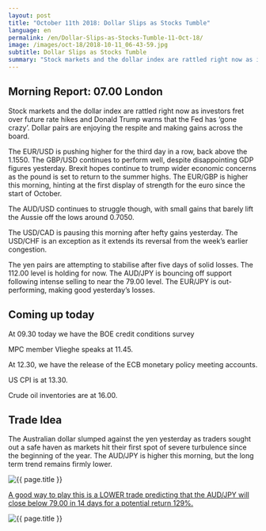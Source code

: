 ```yaml
---
layout: post
title: "October 11th 2018: Dollar Slips as Stocks Tumble"
language: en
permalink: /en/Dollar-Slips-as-Stocks-Tumble-11-Oct-18/
image: /images/oct-18/2018-10-11_06-43-59.jpg
subtitle: Dollar Slips as Stocks Tumble
summary: "Stock markets and the dollar index are rattled right now as investors fret over future rate hikes and Donald Trump warns that the Fed has gone crazy"
---
```

## Morning Report: 07.00 London

Stock markets and the dollar index are rattled right now as investors fret over future rate hikes and Donald Trump warns that the Fed has ‘gone crazy’. Dollar pairs are enjoying the respite and making gains across the board. 

The EUR/USD is pushing higher for the third day in a row, back above the 1.1550. The GBP/USD continues to perform well, despite disappointing GDP figures yesterday. Brexit hopes continue to trump wider economic concerns as the pound is set to return to the summer highs. The EUR/GBP is higher this morning, hinting at the first display of strength for the euro since the start of October. 

The AUD/USD continues to struggle though, with small gains that barely lift the Aussie off the lows around 0.7050. 

The USD/CAD is pausing this morning after hefty gains yesterday. The USD/CHF is an exception as it extends its reversal from the week’s earlier congestion. 

The yen pairs are attempting to stabilise after five days of solid losses. The 112.00 level is holding for now. The AUD/JPY is bouncing off support following intense selling to near the 79.00 level. The EUR/JPY is out-performing, making good yesterday’s losses. 

## Coming up today

At 09.30 today we have the BOE credit conditions survey

MPC member Vlieghe speaks at 11.45. 

At 12.30, we have the release of the ECB monetary policy meeting accounts. 

US CPI is at 13.30. 

Crude oil inventories are at 16.00. 

## Trade Idea

The Australian dollar slumped against the yen yesterday as traders sought out a safe haven as markets hit their first spot of severe turbulence since the beginning of the year. The AUD/JPY is higher this morning, but the long term trend remains firmly lower.

<img class="post-image" src="{{ site.url }}/images/oct-18/2018-10-11_06-43-59.jpg" alt="{{ page.title }}" title="{{ page.title }}">

<a href="%LINK%%?currency=GBP&market=forex&underlying=frxAUDJPY&formname=higherlower&duration_amount=14&duration_units=d&amount=10&amount_type=stake&expiry_type=duration&barrier=79.00" target="_blank" rel="noopener noreferrer nofollow">A good way to play this is a LOWER trade predicting that the AUD/JPY will close below 79.00 in 14 days for a potential return 129%.</a>

<img class="post-image" src="{{ site.url }}/images/oct-18/2018-10-11_06-44-48.jpg" alt="{{ page.title }}" title="{{ page.title }}">
